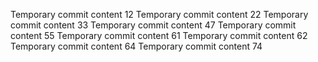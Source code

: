 Temporary commit content 12
Temporary commit content 22
Temporary commit content 33
Temporary commit content 47
Temporary commit content 55
Temporary commit content 61
Temporary commit content 62
Temporary commit content 64
Temporary commit content 74
